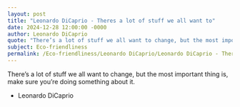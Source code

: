 ```yaml
---
layout: post
title: "Leonardo DiCaprio - Theres a lot of stuff we all want to"
date: 2024-12-28 12:00:00 -0000
author: Leonardo DiCaprio
quote: "There’s a lot of stuff we all want to change, but the most important thing is, make sure you’re doing something about it."
subject: Eco-friendliness
permalink: /Eco-friendliness/Leonardo DiCaprio/Leonardo DiCaprio - Theres a lot of stuff we all want to
---
```


There’s a lot of stuff we all want to change, but the most important thing is, make sure you’re doing something about it.

- Leonardo DiCaprio
